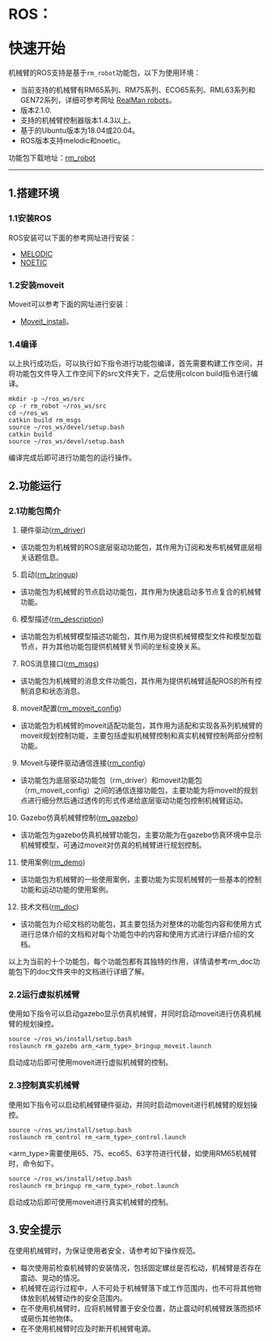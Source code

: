 # <p class="hidden">ROS：</p>快速开始

机械臂的ROS支持是基于`rm_robot`功能包，以下为使用环境：
* 当前支持的机械臂有RM65系列、RM75系列、ECO65系列、RML63系列和GEN72系列，详细可参考网址 [RealMan robots](http://www.realman-robotics.cn/)。
* 版本2.1.0.
* 支持的机械臂控制器版本1.4.3以上。
* 基于的Ubuntu版本为18.04或20.04。
* ROS版本支持melodic和noetic。

功能包下载地址：[rm_robot](https://github.com/RealManRobot/rm_robot/)

---

## 1.搭建环境

### 1.1安装ROS

ROS安装可以下面的参考网址进行安装：

* [MELODIC](https://wiki.ros.org/melodic/Installation/Ubuntu)
* [NOETIC](https://wiki.ros.org/noetic/Installation/Ubuntu)

### 1.2安装moveit

Moveit可以参考下面的网址进行安装：

* [Moveit_install](http://docs.ros.org/en/melodic/api/moveit_tutorials/html/doc/getting_started/getting_started.html)。

### 1.4编译

以上执行成功后，可以执行如下指令进行功能包编译，首先需要构建工作空间，并将功能包文件导入工作空间下的src文件夹下，之后使用colcon build指令进行编译。

```ros
mkdir -p ~/ros_ws/src
cp -r rm_robot ~/ros_ws/src
cd ~/ros_ws
catkin build rm_msgs
source ~/ros_ws/devel/setup.bash
catkin build
source ~/ros_ws/devel/setup.bash
```

编译完成后即可进行功能包的运行操作。

## 2.功能运行

### 2.1功能包简介

1.	硬件驱动([rm_driver](https://github.com/RealManRobot/rm_robot/tree/V2.1.0/rm_driver))
* 该功能包为机械臂的ROS底层驱动功能包，其作用为订阅和发布机械臂底层相关话题信息。
5.	启动([rm_bringup](https://github.com/RealManRobot/rm_robot/tree/V2.1.0/rm_bringup))
* 该功能包为机械臂的节点启动功能包，其作用为快速启动多节点复合的机械臂功能。
6.	模型描述([rm_description](https://github.com/RealManRobot/rm_robot/tree/V2.1.0/rm_description))
* 该功能包为机械臂模型描述功能包，其作用为提供机械臂模型文件和模型加载节点，并为其他功能包提供机械臂关节间的坐标变换关系。
7.	ROS消息接口([rm_msgs](https://github.com/RealManRobot/rm_robot/tree/V2.1.0/rm_msgs))
* 该功能包为机械臂的消息文件功能包，其作用为提供机械臂适配ROS的所有控制消息和状态消息。
8.	moveit配置([rm_moveit_config](https://github.com/RealManRobot/rm_robot/tree/V2.1.0/rm_moveit_config))
* 该功能包为机械臂的moveit适配功能包，其作用为适配和实现各系列机械臂的moveit规划控制功能，主要包括虚拟机械臂控制和真实机械臂控制两部分控制功能。
9.	Moveit与硬件驱动通信连接([rm_config](https://github.com/RealManRobot/rm_robot/tree/V2.1.0/rm_control))
* 该功能包为底层驱动功能包（rm_driver）和moveit功能包（rm_moveit_config）之间的通信连接功能包，主要功能为将moveit的规划点进行细分然后通过透传的形式传递给底层驱动功能包控制机械臂运动。
10. Gazebo仿真机械臂控制([rm_gazebo](https://github.com/RealManRobot/rm_robot/tree/V2.1.0/rm_gazebo))
* 该功能包为gazebo仿真机械臂功能包，主要功能为在gazebo仿真环境中显示机械臂模型，可通过moveit对仿真的机械臂进行规划控制。
11. 使用案例([rm_demo](https://github.com/RealManRobot/rm_robot/tree/V2.1.0/rm_demo))
* 该功能包为机械臂的一些使用案例，主要功能为实现机械臂的一些基本的控制功能和运动功能的使用案例。
12. 技术文档([rm_doc](https://github.com/RealManRobot/rm_robot/tree/V2.1.0/rm_doc))
* 该功能包为介绍文档的功能包，其主要包括为对整体的功能包内容和使用方式进行总体介绍的文档和对每个功能包中的内容和使用方式进行详细介绍的文档。

以上为当前的十个功能包，每个功能包都有其独特的作用，详情请参考rm_doc功能包下的doc文件夹中的文档进行详细了解。

### 2.2运行虚拟机械臂

使用如下指令可以启动gazebo显示仿真机械臂，并同时启动moveit进行仿真机械臂的规划操控。

```ros
source ~/ros_ws/install/setup.bash
roslaunch rm_gazebo arm_<arm_type>_bringup_moveit.launch
```

启动成功后即可使用moveit进行虚拟机械臂的控制。

### 2.3控制真实机械臂

使用如下指令可以启动机械臂硬件驱动，并同时启动moveit进行机械臂的规划操控。

```ros
source ~/ros_ws/install/setup.bash
roslaunch rm_control rm_<arm_type>_control.launch
```

<arm_type>需要使用65、75、eco65、63字符进行代替，如使用RM65机械臂时，命令如下。

```ros
source ~/ros_ws/install/setup.bash
roslaunch rm_bringup rm_<arm_type>_robot.launch
```

启动成功后即可使用moveit进行真实机械臂的控制。

## 3.安全提示

在使用机械臂时，为保证使用者安全，请参考如下操作规范。
* 每次使用前检查机械臂的安装情况，包括固定螺丝是否松动，机械臂是否存在震动、晃动的情况。
* 机械臂在运行过程中，人不可处于机械臂落下或工作范围内，也不可将其他物体放到机械臂动作的安全范围内。
* 在不使用机械臂时，应将机械臂置于安全位置，防止震动时机械臂跌落而损坏或砸伤其他物体。
* 在不使用机械臂时应及时断开机械臂电源。
